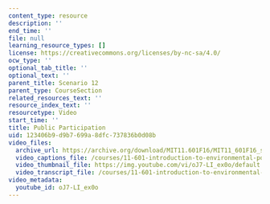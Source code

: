 ```yaml
---
content_type: resource
description: ''
end_time: ''
file: null
learning_resource_types: []
license: https://creativecommons.org/licenses/by-nc-sa/4.0/
ocw_type: ''
optional_tab_title: ''
optional_text: ''
parent_title: Scenario 12
parent_type: CourseSection
related_resources_text: ''
resource_index_text: ''
resourcetype: Video
start_time: ''
title: Public Participation
uid: 123406b9-d9b7-699a-8dfc-737836b0d08b
video_files:
  archive_url: https://archive.org/download/MIT11.601F16/MIT11_601F16_s12_300k.mp4
  video_captions_file: /courses/11-601-introduction-to-environmental-policy-and-planning-fall-2016/cc7b90f8d5c057a1ac832196b7bd3dcf_oJ7-LI_ex0o.vtt
  video_thumbnail_file: https://img.youtube.com/vi/oJ7-LI_ex0o/default.jpg
  video_transcript_file: /courses/11-601-introduction-to-environmental-policy-and-planning-fall-2016/b9bae9dacca2104de7d9593575028a19_oJ7-LI_ex0o.pdf
video_metadata:
  youtube_id: oJ7-LI_ex0o
---
```


